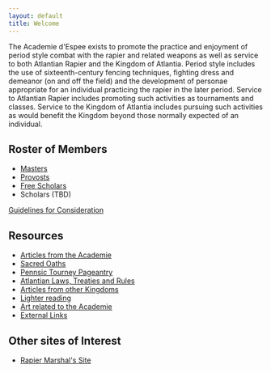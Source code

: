 ```yaml
---
layout: default
title: Welcome
---
```


The Academie d'Espee exists to promote the practice and enjoyment of period style combat with the rapier and related weapons as well as service to both Atlantian Rapier and the Kingdom of Atlantia. Period style includes the use of sixteenth-century fencing techniques, fighting dress and demeanor (on and off the field) and the development of personae appropriate for an individual practicing the rapier in the later period. Service to Atlantian Rapier includes promoting such activities as tournaments and classes. Service to the Kingdom of Atlantia includes pursuing such activities as would benefit the Kingdom beyond those normally expected of an individual.

## Roster of Members

* [Masters](http://op.atlantia.sca.org/op_award.php?award_id=902)
* [Provosts](http://op.atlantia.sca.org/op_award.php?award_id=20)
* [Free Scholars](http://freescholars.atlantia.sca.org/)
* Scholars (TBD)

[Guidelines for Consideration](/guidelines.htm)

## Resources

* [Articles from the Academie](/north.htm)
* [Sacred Oaths](/south.htm)
* [Pennsic Tourney Pageantry](/east.htm)
* [Atlantian Laws, Treaties and Rules](/west.htm)
* [Articles from other Kingdoms](/observatory.htm)
* [Lighter reading](/lounge.htm)
* [Art related to the Academie](/gallery.htm)
* [External Links](/links.htm)

## Other sites of Interest
* [Rapier Marshal's Site](http://rapier.atlantia.sca.org/)
